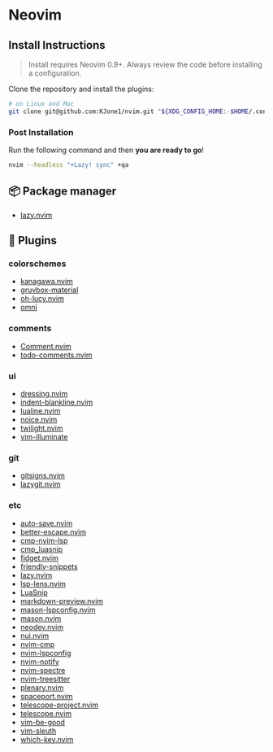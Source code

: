 # Neovim

## Install Instructions

> Install requires Neovim 0.9+. Always review the code before installing a configuration.

Clone the repository and install the plugins:

```sh
# on Linux and Mac
git clone git@github.com:KJone1/nvim.git "${XDG_CONFIG_HOME:-$HOME/.config}"/nvim
```
### Post Installation

Run the following command and then **you are ready to go**!

```sh
nvim --headless "+Lazy! sync" +qa
```

## 📦 Package manager

- [lazy.nvim](https://github.com/folke/lazy.nvim)

## 🔌 Plugins

### colorschemes
- [kanagawa.nvim](https://github.com/rebelot/kanagawa.nvim)
- [gruvbox-material](https://github.com/sainnhe/gruvbox-material)
- [oh-lucy.nvim](https://github.com/Yazeed1s/oh-lucy.nvim)
- [omni](https://github.com/getomni/neovim)
### comments
- [Comment.nvim](https://github.com/numToStr/Comment.nvim)
- [todo-comments.nvim](https://github.com/folke/todo-comments.nvim)
### ui
- [dressing.nvim](https://github.com/stevearc/dressing.nvim)
- [indent-blankline.nvim](https://github.com/lukas-reineke/indent-blankline.nvim)
- [lualine.nvim](https://github.com/nvim-lualine/lualine.nvim)
- [noice.nvim](https://github.com/folke/noice.nvim)
- [twilight.nvim](https://github.com/folke/twilight.nvim)
- [vim-illuminate](https://github.com/RRethy/vim-illuminate)
### git
- [gitsigns.nvim](https://github.com/lewis6991/gitsigns.nvim)
- [lazygit.nvim](https://github.com/kdheepak/lazygit.nvim)
### etc
- [auto-save.nvim](https://github.com/okuuva/auto-save.nvim)
- [better-escape.nvim](https://github.com/max397574/better-escape.nvim)
- [cmp-nvim-lsp](https://github.com/hrsh7th/cmp-nvim-lsp)
- [cmp_luasnip](https://github.com/saadparwaiz1/cmp_luasnip)
- [fidget.nvim](https://github.com/j-hui/fidget.nvim)
- [friendly-snippets](https://github.com/rafamadriz/friendly-snippets)
- [lazy.nvim](https://github.com/folke/lazy.nvim)
- [lsp-lens.nvim](https://github.com/VidocqH/lsp-lens.nvim)
- [LuaSnip](https://github.com/L3MON4D3/LuaSnip)
- [markdown-preview.nvim](https://github.com/iamcco/markdown-preview.nvim)
- [mason-lspconfig.nvim](https://github.com/williamboman/mason-lspconfig.nvim)
- [mason.nvim](https://github.com/williamboman/mason.nvim)
- [neodev.nvim](https://github.com/folke/neodev.nvim)
- [nui.nvim](https://github.com/MunifTanjim/nui.nvim)
- [nvim-cmp](https://github.com/hrsh7th/nvim-cmp)
- [nvim-lspconfig](https://github.com/neovim/nvim-lspconfig)
- [nvim-notify](https://github.com/rcarriga/nvim-notify)
- [nvim-spectre](https://github.com/nvim-pack/nvim-spectre)
- [nvim-treesitter](https://github.com/nvim-treesitter/nvim-treesitter)
- [plenary.nvim](https://github.com/nvim-lua/plenary.nvim)
- [spaceport.nvim](https://github.com/CWood-sdf/spaceport.nvim)
- [telescope-project.nvim](https://github.com/nvim-telescope/telescope-project.nvim)
- [telescope.nvim](https://github.com/nvim-telescope/telescope.nvim)
- [vim-be-good](https://github.com/ThePrimeagen/vim-be-good)
- [vim-sleuth](https://github.com/tpope/vim-sleuth)
- [which-key.nvim](https://github.com/folke/which-key.nvim)
